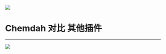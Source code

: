 ![](https://i.loli.net/2021/02/03/FBrgWYhtn8VwNlc.png)

# Chemdah 对比 其他插件

---

![](https://i.loli.net/2021/04/02/AF2hJYk4sxCMUD9.png)